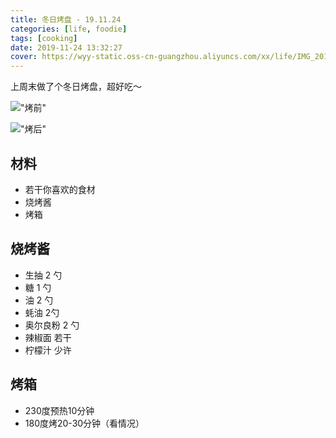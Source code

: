 ```yaml
---
title: 冬日烤盘 - 19.11.24
categories: [life, foodie]
tags: [cooking]
date: 2019-11-24 13:32:27
cover: https://wyy-static.oss-cn-guangzhou.aliyuncs.com/xx/life/IMG_20191123_134411-01.jpg
---
```


上周末做了个冬日烤盘，超好吃～

!["烤前"](//static.wuyuying.com/life/IMG_20191123_123312-01.jpg)

!["烤后"](//static.wuyuying.com/life/IMG_20191123_134411-01.jpg)

## 材料
- 若干你喜欢的食材
- 烧烤酱
- 烤箱

## 烧烤酱
- 生抽 2 勺
- 糖 1 勺
- 油 2 勺
- 蚝油 2勺
- 奥尔良粉 2 勺
- 辣椒面 若干
- 柠檬汁 少许

## 烤箱
- 230度预热10分钟
- 180度烤20-30分钟（看情况）